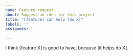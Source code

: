 ```yaml
---
name: Feature request
about: Suggest an idea for this project
title: "[feature] can help [do X]"
labels: ''
assignees: ''

---
```


I think [feature X] is good to have, because [it helps do X].
